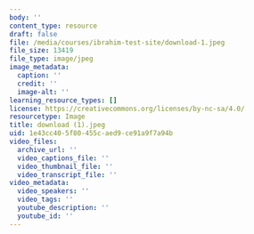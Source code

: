 ```yaml
---
body: ''
content_type: resource
draft: false
file: /media/courses/ibrahim-test-site/download-1.jpeg
file_size: 13419
file_type: image/jpeg
image_metadata:
  caption: ''
  credit: ''
  image-alt: ''
learning_resource_types: []
license: https://creativecommons.org/licenses/by-nc-sa/4.0/
resourcetype: Image
title: download (1).jpeg
uid: 1e43cc40-5f80-455c-aed9-ce91a9f7a94b
video_files:
  archive_url: ''
  video_captions_file: ''
  video_thumbnail_file: ''
  video_transcript_file: ''
video_metadata:
  video_speakers: ''
  video_tags: ''
  youtube_description: ''
  youtube_id: ''
---
```

